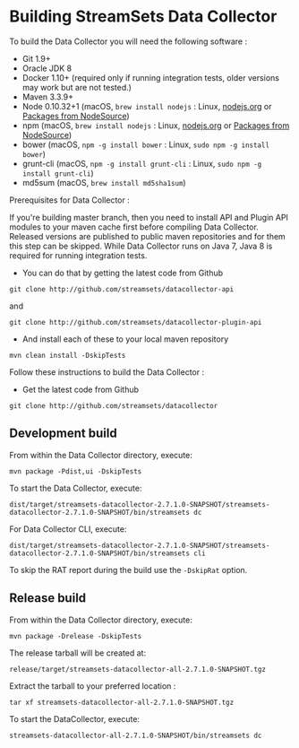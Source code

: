 <!---
  Licensed under the Apache License, Version 2.0 (the "License");
  you may not use this file except in compliance with the License.
  You may obtain a copy of the License at

    http://www.apache.org/licenses/LICENSE-2.0

  Unless required by applicable law or agreed to in writing, software
  distributed under the License is distributed on an "AS IS" BASIS,
  WITHOUT WARRANTIES OR CONDITIONS OF ANY KIND, either express or implied.
  See the License for the specific language governing permissions and
  limitations under the License. See accompanying LICENSE file.
--->

# Building StreamSets Data Collector

To build the Data Collector you will need the following software :

- Git 1.9+
- Oracle JDK 8
- Docker 1.10+    (required only if running integration tests, older versions may work but are not tested.)
- Maven 3.3.9+
- Node 0.10.32+1  (macOS, `brew install nodejs`       : Linux, [nodejs.org](https://nodejs.org) or [Packages from NodeSource](https://github.com/nodesource/distributions))
 - npm            (macOS, `brew install nodejs`       : Linux, [nodejs.org](https://nodejs.org) or [Packages from NodeSource](https://github.com/nodesource/distributions))
 - bower          (macOS, `npm -g install bower`      : Linux, `sudo npm -g install bower`)
 - grunt-cli      (macOS, `npm -g install grunt-cli`  : Linux, `sudo npm -g install grunt-cli`)
- md5sum          (macOS, `brew install md5sha1sum`)

Prerequisites for Data Collector :

If you're building master branch, then you need to install API and Plugin API modules to your maven cache first before compiling Data Collector. Released versions
are published to public maven repositories and for them this step can be skipped. While Data Collector runs on Java 7, Java 8 is required for
running integration tests.

- You can do that by getting the latest code from Github

`git clone http://github.com/streamsets/datacollector-api`

and

`git clone http://github.com/streamsets/datacollector-plugin-api`

- And install each of these to your local maven repository

`mvn clean install -DskipTests`

Follow these instructions to build the Data Collector :

- Get the latest code from Github

`git clone http://github.com/streamsets/datacollector`

## Development build

From within the Data Collector directory, execute:

`mvn package -Pdist,ui -DskipTests`

To start the Data Collector, execute:

`dist/target/streamsets-datacollector-2.7.1.0-SNAPSHOT/streamsets-datacollector-2.7.1.0-SNAPSHOT/bin/streamsets dc`

For Data Collector CLI, execute:

`dist/target/streamsets-datacollector-2.7.1.0-SNAPSHOT/streamsets-datacollector-2.7.1.0-SNAPSHOT/bin/streamsets cli`

To skip the RAT report during the build use the `-DskipRat` option.

## Release build

From within the Data Collector directory, execute:

`mvn package -Drelease -DskipTests`

The release tarball will be created at:

`release/target/streamsets-datacollector-all-2.7.1.0-SNAPSHOT.tgz`

Extract the tarball to your preferred location :

`tar xf streamsets-datacollector-all-2.7.1.0-SNAPSHOT.tgz`

To start the DataCollector, execute:

`streamsets-datacollector-all-2.7.1.0-SNAPSHOT/bin/streamsets dc`
